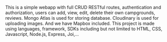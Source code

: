 This is a simple webapp with full CRUD RESTful routes, authentication and authorization, users can add, view, edit, delete their own campgrounds, reviews.
Mongo Atlas is used for storing database.
Cloudinary is used for uploading images.
And we have Mapbox included.
This project is made using languages, framework, SDKs including but not limited to HTML, CSS, Javascript, Node.js, Express, Joi,...
